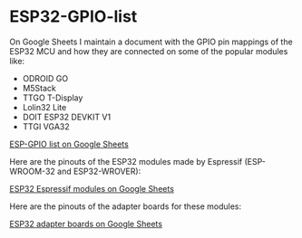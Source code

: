 # ESP32-GPIO-list

On Google Sheets I maintain a document with the GPIO pin mappings of the ESP32 MCU and how they are connected on some of the popular modules like:
- ODROID GO
- M5Stack
- TTGO T-Display
- Lolin32 Lite
- DOIT ESP32 DEVKIT V1
- TTGI VGA32

[ESP-GPIO list on Google Sheets](https://docs.google.com/spreadsheets/d/1YNM0ygJRb-AnxUBC7ivR3uWTbxw-iHu1eqr2sKyIV5o/edit?usp=sharing)

Here are the pinouts of the ESP32 modules made by Espressif (ESP-WROOM-32 and ESP32-WROVER):

[ESP32 Espressif modules on Google Sheets](https://docs.google.com/spreadsheets/d/1YUnQfJvdDMdRCu7VHqtJBmLtFFmX27PLtTgcogA0_5w/edit?usp=sharing)

Here are the pinouts of the adapter boards for these modules:

[ESP32 adapter boards on Google Sheets](https://docs.google.com/spreadsheets/d/1pfcyDsA-za32Rq5lNlfk5DdaT3g35VYemNeNMLWb6TQ/edit?usp=sharing)

